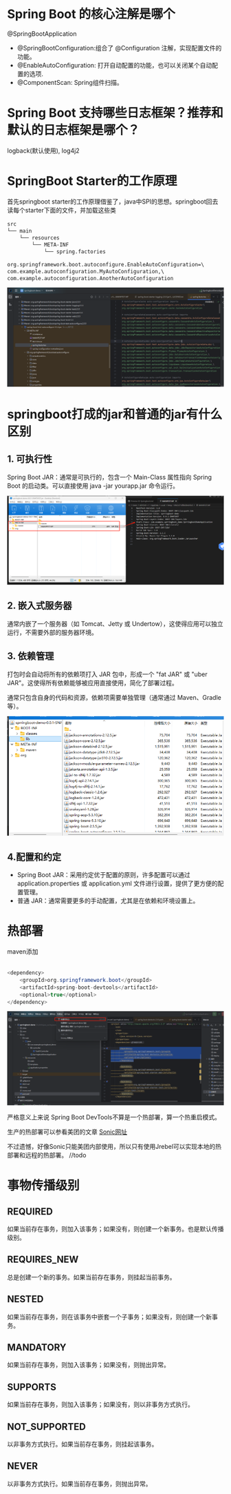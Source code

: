 # Spring Boot 的核心注解是哪个

@SpringBootApplication

- @SpringBootConfiguration:组合了 @Configuration 注解，实现配置文件的功能。
- @EnableAutoConfiguration: 打开自动配置的功能，也可以关闭某个自动配置的选项.
- @ComponentScan: Spring组件扫描。

#  Spring Boot 支持哪些日志框架？推荐和默认的日志框架是哪个？

logback(默认使用), log4j2

# SpringBoot Starter的工作原理

首先springboot starter的工作原理借鉴了，java中SPI的思想。springboot回去读每个starter下面的文件，并加载这些类

```
src
└── main
    └── resources
        └── META-INF
            └── spring.factories
```
``` 
org.springframework.boot.autoconfigure.EnableAutoConfiguration=\
com.example.autoconfiguration.MyAutoConfiguration,\
com.example.autoconfiguration.AnotherAutoConfiguration

```

![alt text](./img/02-001.png)

# springboot打成的jar和普通的jar有什么区别

## 1. 可执行性
Spring Boot JAR：通常是可执行的，包含一个 Main-Class 属性指向 Spring Boot 的启动类。可以直接使用 java -jar yourapp.jar 命令运行。

![alt text](./img/02-002.png)

## 2. 嵌入式服务器

通常内嵌了一个服务器（如 Tomcat、Jetty 或 Undertow），这使得应用可以独立运行，不需要外部的服务器环境。

## 3. 依赖管理

打包时会自动将所有的依赖项打入 JAR 包中，形成一个 "fat JAR" 或 "uber JAR"。这使得所有依赖能够被应用直接使用，简化了部署过程。

通常只包含自身的代码和资源，依赖项需要单独管理（通常通过 Maven、Gradle 等）。

![alt text](./img/02-003.png)


## 4.配置和约定
- Spring Boot JAR：采用约定优于配置的原则，许多配置可以通过 application.properties 或 application.yml 文件进行设置，提供了更方便的配置管理。
- 普通 JAR：通常需要更多的手动配置，尤其是在依赖和环境设置上。


# 热部署

maven添加
```java

<dependency>
    <groupId>org.springframework.boot</groupId>
    <artifactId>spring-boot-devtools</artifactId>
    <optional>true</optional>
</dependency>

```

![alt text](./img/02-004.png)

严格意义上来说 Spring Boot DevTools不算是一个热部署，算一个热重启模式。

生产的热部署可以参看美团的文章
[Sonic网址](https://tech.meituan.com/2022/03/17/java-hotswap-sonic.html)

不过遗憾，好像Sonic只能美团内部使用，所以只有使用Jrebel可以实现本地的热部署和远程的热部署。 //todo



# 事物传播级别

## REQUIRED 
如果当前存在事务，则加入该事务；如果没有，则创建一个新事务。也是默认传播级别。

## REQUIRES_NEW
总是创建一个新的事务。如果当前存在事务，则挂起当前事务。

## NESTED
如果当前存在事务，则在该事务中嵌套一个子事务；如果没有，则创建一个新事务。

## MANDATORY

如果当前存在事务，则加入该事务；如果没有，则抛出异常。

## SUPPORTS

如果当前存在事务，则加入该事务；如果没有，则以非事务方式执行。

## NOT_SUPPORTED
以非事务方式执行。如果当前存在事务，则挂起该事务。

## NEVER
以非事务方式执行。如果当前存在事务，则抛出异常。